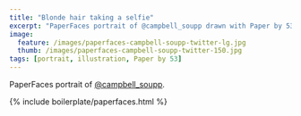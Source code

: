 ```yaml
---
title: "Blonde hair taking a selfie"
excerpt: "PaperFaces portrait of @campbell_soupp drawn with Paper by 53 on an iPad."
image: 
  feature: /images/paperfaces-campbell-soupp-twitter-lg.jpg
  thumb: /images/paperfaces-campbell-soupp-twitter-150.jpg
tags: [portrait, illustration, Paper by 53]
---
```


PaperFaces portrait of [@campbell_soupp](http://twitter.com/campbell_soupp).

{% include boilerplate/paperfaces.html %}